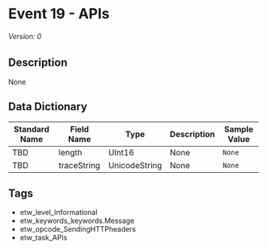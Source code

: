 # Event 19 - APIs
###### Version: 0

## Description
None

## Data Dictionary
|Standard Name|Field Name|Type|Description|Sample Value|
|---|---|---|---|---|
|TBD|length|UInt16|None|`None`|
|TBD|traceString|UnicodeString|None|`None`|

## Tags
* etw_level_Informational
* etw_keywords_keywords.Message
* etw_opcode_SendingHTTPheaders
* etw_task_APIs